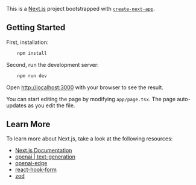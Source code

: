 This is a [Next.js](https://nextjs.org/) project bootstrapped with [`create-next-app`](https://github.com/vercel/next.js/tree/canary/packages/create-next-app).

## Getting Started

First, installation:

```bash
    npm install
```

Second, run the development server:

```bash
    npm run dev
```

Open [http://localhost:3000](http://localhost:3000) with your browser to see the result.

You can start editing the page by modifying `app/page.tsx`. The page auto-updates as you edit the file.


## Learn More

To learn more about Next.js, take a look at the following resources:

- [Next.js Documentation](https://nextjs.org/docs) 
- [openai | text-generation](https://platform.openai.com/docs/guides/text-generation)
- [openai-edge](https://github.com/dan-kwiat/openai-edge#readme)
- [react-hook-form](https://www.react-hook-form.com/get-started/)
- [zod](https://zod.dev/)
